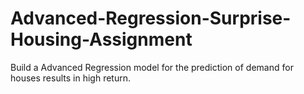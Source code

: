 # Advanced-Regression-Surprise-Housing-Assignment
Build a Advanced Regression model for the prediction of demand for houses results in high return.
